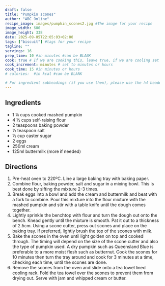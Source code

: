 ```yaml
---
draft: false
title: "Pumpkin scones"
author: "ABC Online"
recipe_image: images/pumpkin_scones2.jpg #The image for your recipe
image_width: 600
image_height: 338
date: 2025-09-05T22:05:03+02:00
tags: ["biscuit"] #tags for your recipe
tagline: ""
servings: 16
prep_time: 10 #in minutes #can be BLANK
cook: true # If we are cooking this, leave true, if we are cooling set to false
cook_increment: minutes # set to minutes or hours
cook_time: 15 #in minutes or hours
# calories:  #in kcal #can be BLANK

# For ingredient subheadings (if you use them), please use the h4 header.  For print view I have those elements targeted
---
```



## Ingredients

- 1 ¼ cups cooked mashed pumpkin
- 4 ½ cups self-raising flour
- 2 teaspoons baking powder
- ½ teaspoon salt
- ½ cup caster sugar
- 2 eggs
- 250ml cream
- 125ml buttermilk (more if needed)

## Directions

1. Pre-heat oven to 220ºC. Line a large baking tray with baking paper.
2. Combine flour, baking powder, salt and sugar in a mixing bowl. This is best done by sifting the mixture 2-3 times.
3. Break eggs into a bowl and add the cream and buttermilk and beat with a fork to combine. Pour this mixture into the flour mixture with the mashed pumpkin and stir with a table knife until the dough comes together.
4. Lightly sprinkle the benchtop with flour and turn the dough out onto the bench. Knead gently until the mixture is smooth. Pat it out to a thickness of 2.5cm. Using a scone cutter, press out scones and place on the baking tray. If preferred, lightly brush the top of the scones with milk.
5. Bake the scones in the oven until light golden on top and cooked through. The timing will depend on the size of the scone cutter and also the type of pumpkin used. A dry pumpkin such as Queensland Blue is preferable to a more moist flesh such as butternut. Cook the scones for 10 minutes then turn the tray around and cook for 3 minutes at a time, checking each time, until the scones are done.
6. Remove the scones from the oven and slide onto a tea towel lined cooling rack. Fold the tea towel over the scones to prevent them from drying out. Serve with jam and whipped cream or butter.